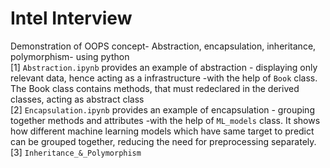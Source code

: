 # Intel Interview
Demonstration of OOPS concept- Abstraction, encapsulation, inheritance, polymorphism- using python <br />
[1] `Abstraction.ipynb` provides an example of abstraction - displaying only relevant data, hence acting as a infrastructure -with the help of `Book` class. The Book class contains methods, that must redeclared in the derived classes, acting as abstract class <br />
[2] `Encapsulation.ipynb` provides an example of encapsulation - grouping together methods and attributes -with the help of `ML_models` class. It shows how different machine learning models which have same target to predict can be grouped together, reducing the need for preprocessing separately. <br />
[3] `Inheritance_&_Polymorphism` 
